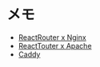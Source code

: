 # メモ
- [ReactRouter x Nginx](https://www.barrydobson.com/post/react-router-nginx/)
- [ReactTouter x Apache](https://www.andreasreiterer.at/fix-browserrouter-on-apache/)
- [Caddy](https://caddyserver.com/)
